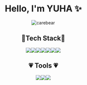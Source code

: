 

<div align="center">
 
# Hello, I'm YUHA ✨
 
![carebear](https://user-images.githubusercontent.com/99242822/204905667-dad11323-085f-4498-9f1c-fae4c3878509.gif)
  
 ## 🚀Tech Stack🚀
<img src="https://img.shields.io/badge/HTML5-E34F26?style=for-the-badge&logo=HTML5&logoColor=white"><img src="https://img.shields.io/badge/CSS3-1572B6?style=for-the-badge&logo=CSS3&logoColor=white"><img src="https://img.shields.io/badge/JavaScript-F7DF1E?style=for-the-badge&logo=JavaScript&logoColor=white"><img src="https://img.shields.io/badge/React-61DAFB?style=for-the-badge&logo=React&logoColor=white"><img src="https://img.shields.io/badge/JAVA-007396?style=for-the-badge&logo=java&logoColor=white"><img src="https://img.shields.io/badge/Spring Boot-6DB33F?style=for-the-badge&logo=Spring Boot&logoColor=white"><img src="https://img.shields.io/badge/Oracle-F80000?style=for-the-badge&logo=Oracle&logoColor=white"> 
 
 
 ## 💗 Tools 💗
<img src="https://img.shields.io/badge/Visual Studio Code-007ACC?style=for-the-badge&logo=Visual Studio Code&logoColor=white"><img src="https://img.shields.io/badge/Eclipse IDE-2C2255?style=for-the-badge&logo=Eclipse IDE&logoColor=white"><img src="https://img.shields.io/badge/Git-F05032?style=for-the-badge&logo=Git&logoColor=white">
 
 </div>




